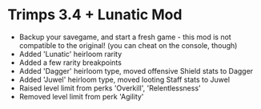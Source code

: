 # Trimps 3.4 + Lunatic Mod

* Backup your savegame, and start a fresh game - this mod is not compatible to the original! (you can cheat on the console, though)
* Added 'Lunatic' heirloom rarity
* Added a few rarity breakpoints
* Added 'Dagger' heirloom type, moved offensive Shield stats to Dagger
* Added 'Juwel' heirloom type, moved looting Staff stats to Juwel
* Raised level limit from perks 'Overkill', 'Relentlessness'
* Removed level limit from perk 'Agility'
